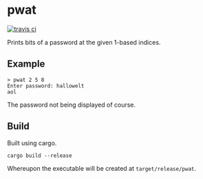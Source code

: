 # pwat

[![travis ci](https://travis-ci.org/machisuji/pwat.svg?branch=master)](https://travis-ci.org/machisuji/pwat)

Prints bits of a password at the given 1-based indices.

## Example

```
> pwat 2 5 8
Enter password: hallowelt
aol
```

The password not being displayed of course.

## Build

Built using cargo.

```
cargo build --release
```

Whereupon the executable will be created at `target/release/pwat`.
